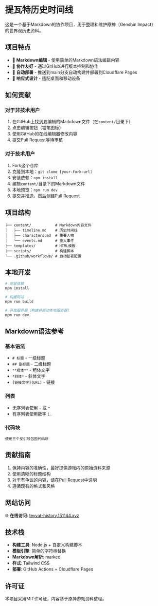 # 提瓦特历史时间线

这是一个基于Markdown的协作项目，用于整理和维护原神（Genshin Impact）的世界观历史资料。

## 项目特点

- 📝 **Markdown编辑** - 使用简单的Markdown语法编辑内容
- 🤝 **协作友好** - 通过GitHub进行版本控制和协作
- 🚀 **自动部署** - 推送到main分支自动构建并部署到Cloudflare Pages
- 📱 **响应式设计** - 适配桌面和移动设备

## 如何贡献

### 对于非技术用户

1. 在GitHub上找到要编辑的Markdown文件（在`content/`目录下）
2. 点击编辑按钮（铅笔图标）
3. 使用GitHub的在线编辑器修改内容
4. 提交Pull Request等待审核

### 对于技术用户

1. Fork这个仓库
2. 克隆到本地：`git clone [your-fork-url]`
3. 安装依赖：`npm install`
4. 编辑`content/`目录下的Markdown文件
5. 本地预览：`npm run dev`
6. 提交并推送，然后创建Pull Request

## 项目结构

```
├── content/           # Markdown内容文件
│   ├── timeline.md    # 历史时间线
│   ├── characters.md  # 重要人物
│   └── events.md      # 重大事件
├── templates/         # HTML模板
├── scripts/           # 构建脚本
└── .github/workflows/ # 自动部署配置
```

## 本地开发

```bash
# 安装依赖
npm install

# 构建网站
npm run build

# 开发服务器（构建并启动本地服务器）
npm run dev
```

## Markdown语法参考

### 基本语法
- `# 标题` - 一级标题
- `## 副标题` - 二级标题
- `**粗体**` - 粗体文字
- `*斜体*` - 斜体文字
- `[链接文字](URL)` - 链接

### 列表
- 无序列表使用 `-` 或 `*`
- 有序列表使用数字 `1.`

### 代码块
```
使用三个反引号包围代码块
```

## 贡献指南

1. 保持内容的准确性，最好提供游戏内的原始资料来源
2. 使用清晰的标题结构
3. 对于有争议的内容，请在Pull Request中说明
4. 遵循现有的格式和风格

## 网站访问

🌐 **在线访问**: [teyvat-history.151144.xyz](https://teyvat-history.151144.xyz)

## 技术栈

- **构建工具**: Node.js + 自定义构建脚本
- **模板引擎**: 简单的字符串替换
- **Markdown解析**: marked
- **样式**: Tailwind CSS
- **部署**: GitHub Actions + Cloudflare Pages

## 许可证

本项目采用MIT许可证，内容基于原神游戏资料整理。